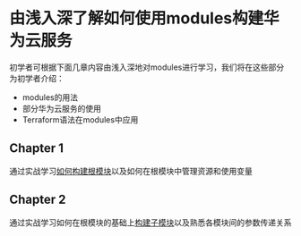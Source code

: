 # 由浅入深了解如何使用modules构建华为云服务

初学者可根据下面几章内容由浅入深地对modules进行学习，我们将在这些部分为初学者介绍：

+ modules的用法
+ 部分华为云服务的使用
+ Terraform语法在modules中应用

## Chapter 1

通过实战学习[如何构建根模块](chapter1/README.md)以及如何在根模块中管理资源和使用变量

## Chapter 2

通过实战学习如何在根模块的基础上[构建子模块](chapter2/README.md)以及熟悉各模块间的参数传递关系
